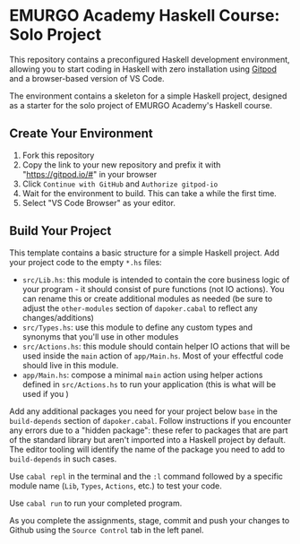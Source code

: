 # EMURGO Academy Haskell Course: Solo Project

This repository contains a preconfigured Haskell development environment, allowing you to start coding in Haskell with zero installation using [Gitpod](https://www.gitpod.io/) and a browser-based version of VS Code.

The environment contains a skeleton for a simple Haskell project, designed as a starter for the solo project of EMURGO Academy's Haskell course.

## Create Your Environment

1. Fork this repository
2. Copy the link to your new repository and prefix it with "https://gitpod.io/#" in your browser
3. Click `Continue with GitHub` and `Authorize gitpod-io`
4. Wait for the environment to build. This can take a while the first time.
5. Select "VS Code Browser" as your editor.

## Build Your Project

This template contains a basic structure for a simple Haskell project. Add your project code to the empty `*.hs` files:

* `src/Lib.hs`: this module is intended to contain the core business logic of your program - it should consist of pure functions (not IO actions). You can rename this or create additional modules as needed (be sure to adjust the `other-modules` section of `dapoker.cabal` to reflect any changes/additions)
* `src/Types.hs`: use this module to define any custom types and synonyms that you'll use in other modules
* `src/Actions.hs`: this module should contain helper IO actions that will be used inside the `main` action of `app/Main.hs`. Most of your effectful code should live in this module.
* `app/Main.hs`: compose a minimal `main` action using helper actions defined in `src/Actions.hs` to run your application (this is what will be used if you )

Add any additional packages you need for your project below `base` in the `build-depends` section of `dapoker.cabal`. Follow instructions if you encounter any errors due to a "hidden package": these refer to packages that are part of the standard library but aren't imported into a Haskell project by default. The editor tooling will identify the name of the package you need to add to `build-depends` in such cases.

Use `cabal repl` in the terminal and the `:l` command followed by a specific module name (`Lib`, `Types`, `Actions`, etc.) to test your code.

Use `cabal run` to run your completed program.

As you complete the assignments, stage, commit and push your changes to Github using the `Source Control` tab in the left panel.